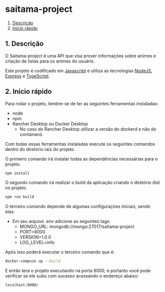 # saitama-project

1. [Descrição](#1-descrição)
2. [Inicio rápido](#2-inicio-rápido)

## 1. Descrição

O Saitama-project é uma API que visa prover informações sobre animes e criação de listas para os animes do usuário.

Este projeto é codificado em [Javascript](<https://developer.mozilla.org/pt-BR/docs/Web/JavaScript>) e utiliza as tecnologias [NodeJS](<https://pt.wikipedia.org/wiki/Node.js>), [Express](<https://expressjs.com/pt-br/>) e [TypeScript](<https://www.typescriptlang.org/>).

## 2. Inicio rápido

Para rodar o projeto, lembre-se de ter as seguintes ferramentas instaladas:

  - node
  - npm
  - Rancher Desktop ou Docker Desktop
    - No caso do Rancher Desktop utilizar a versão do dockerd e não do containerd.

Com todas essas ferramentas instaladas execute os seguintes comandos dentro do diretório raiz do projeto.

O primeiro comando irá instalar todas as dependências necessárias para o projeto.

``` bash
npm install
```

O segundo comando irá realizar o build da aplicação criando o diretório dist no projeto.

``` bash
npm run build
```

O terceiro comando depende de algumas configurações iniciais, sendo elas:

 - Em seu arquivo .env adicione as seguintes tags:
    - MONGO_URL: mongodb://mongo:27017/saitama-project
    - PORT=8000
    - VERSION=1.0.0
    - LOG_LEVEL=info

Após isso poderá executar o terceiro comando que é:

``` bash
docker-compose up --build
```

E então terá o projeto executando na porta 8000, e portanto você pode verificar se ele subu com sucesso acessando o endereço abaixo:

```
localhost:8000/
```
